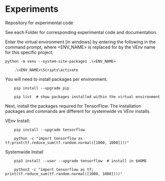 # Experiments

Repository for experimental code

See each Folder for corresponding experimental code and documentation.


Enter the virtual environment [in windows] by entering the following in the command prompt, where <ENV_NAME> is replaced for by the VEnv name for this specific project.

    python -m venv --system-site-packages .\<ENV_NAME>
		
		.\<ENV_NAME>\Scripts\activate
		
You will need to install packages per environment.
		
		pip install --upgrade pip

		pip list  # show packages installed within the virtual environment

Next, install the packages required for TensorFlow. The installation packages and commands are different for systemwide vs VEnv installs. 

VEnv Install:

		pip install --upgrade tensorflow
		
		python -c "import tensorflow as tf;print(tf.reduce_sum(tf.random.normal([1000, 1000])))"
		
Systemwide Install

		pip3 install --user --upgrade tensorflow  # install in $HOME
		
		python3 -c "import tensorflow as tf; print(tf.reduce_sum(tf.random.normal([1000, 1000])))"
		
		
